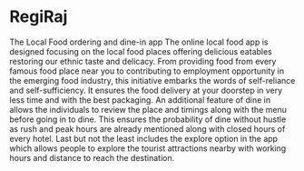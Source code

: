 # RegiRaj
The Local Food ordering and dine-in app
The online local food app is designed focusing on the local food places offering delicious eatables restoring 
our ethnic taste and delicacy. From providing food from every famous food place near you to 
contributing to employment opportunity in the emerging food industry, this initiative embarks 
the words of self-reliance and self-sufficiency. It ensures the food delivery at your doorstep in 
very less time and with the best packaging. 
An additional feature of dine in allows the individuals to review the place and timings along 
with the menu before going in to dine. This ensures the probability of dine without hustle as 
rush and peak hours are already mentioned along with closed hours of every hotel.
Last but not the least includes the explore option in the app which allows people to explore 
the tourist attractions nearby with working hours and distance to reach the destination.
